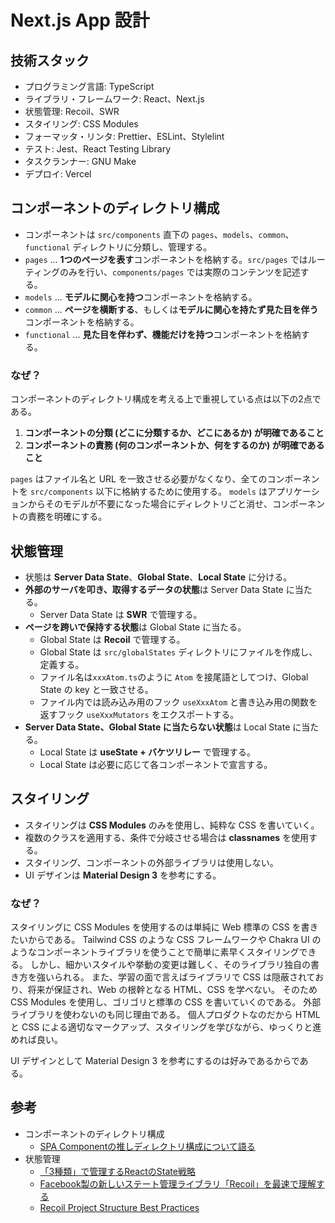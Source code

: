# Next.js App 設計

## 技術スタック

- プログラミング言語: TypeScript
- ライブラリ・フレームワーク: React、Next.js
- 状態管理: Recoil、SWR
- スタイリング: CSS Modules
- フォーマッタ・リンタ: Prettier、ESLint、Stylelint
- テスト: Jest、React Testing Library
- タスクランナー: GNU Make
- デプロイ: Vercel

## コンポーネントのディレクトリ構成

- コンポーネントは `src/components` 直下の `pages`、`models`、`common`、`functional` ディレクトリに分類し、管理する。
- `pages` ... **1つのページを表す**コンポーネントを格納する。`src/pages` ではルーティングのみを行い、`components/pages` では実際のコンテンツを記述する。
- `models` ... **モデルに関心を持つ**コンポーネントを格納する。
- `common` ... **ページを横断する**、もしくは**モデルに関心を持たず見た目を伴う**コンポーネントを格納する。
- `functional` ... **見た目を伴わず、機能だけを持つ**コンポーネントを格納する。

### なぜ？

コンポーネントのディレクトリ構成を考える上で重視している点は以下の2点である。

1. **コンポーネントの分類 (どこに分類するか、どこにあるか) が明確であること**
2. **コンポーネントの責務 (何のコンポーネントか、何をするのか) が明確であること**

`pages` はファイル名と URL を一致させる必要がなくなり、全てのコンポーネントを `src/components` 以下に格納するために使用する。
`models` はアプリケーションからそのモデルが不要になった場合にディレクトリごと消せ、コンポーネントの責務を明確にする。

## 状態管理

- 状態は **Server Data State**、**Global State**、**Local State** に分ける。
- **外部のサーバを叩き、取得するデータの状態**は Server Data State に当たる。
  - Server Data State は **SWR** で管理する。
- **ページを跨いで保持する状態**は Global State に当たる。
  - Global State は **Recoil** で管理する。
  - Global State は `src/globalStates` ディレクトリにファイルを作成し、定義する。
  - ファイル名は`xxxAtom.ts`のように `Atom` を接尾語としてつけ、Global State の key と一致させる。
  - ファイル内では読み込み用のフック `useXxxAtom` と書き込み用の関数を返すフック `useXxxMutators` をエクスポートする。
- **Server Data State、Global State に当たらない状態**は Local State に当たる。
  - Local State は **useState + バケツリレー** で管理する。
  - Local State は必要に応じて各コンポーネントで宣言する。

## スタイリング

- スタイリングは **CSS Modules** のみを使用し、純粋な CSS を書いていく。
- 複数のクラスを適用する、条件で分岐させる場合は **classnames** を使用する。
- スタイリング、コンポーネントの外部ライブラリは使用しない。
- UI デザインは **Material Design 3** を参考にする。

### なぜ？

スタイリングに CSS Modules を使用するのは単純に Web 標準の CSS を書きたいからである。
Tailwind CSS のような CSS フレームワークや Chakra UI のようなコンポーネントライブラリを使うことで簡単に素早くスタイリングできる。
しかし、細かいスタイルや挙動の変更は難しく、そのライブラリ独自の書き方を強いられる。
また、学習の面で言えばライブラリで CSS は隠蔽されており、将来が保証され、Web の根幹となる HTML、CSS を学べない。
そのため CSS Modules を使用し、ゴリゴリと標準の CSS を書いていくのである。
外部ライブラリを使わないのも同じ理由である。
個人プロダクトなのだから HTML と CSS による適切なマークアップ、スタイリングを学びながら、ゆっくりと進めれば良い。

UI デザインとして Material Design 3 を参考にするのは好みであるからである。

## 参考

- コンポーネントのディレクトリ構成
  - [SPA Componentの推しディレクトリ構成について語る](https://zenn.dev/yoshiko/articles/99f8047555f700)
- 状態管理
  - [「3種類」で管理するReactのState戦略](https://zenn.dev/yoshiko/articles/607ec0c9b0408d)
  - [Facebook製の新しいステート管理ライブラリ「Recoil」を最速で理解する](https://blog.uhy.ooo/entry/2020-05-16/recoil-first-impression/)
  - [Recoil Project Structure Best Practices](https://wes-rast.medium.com/recoil-project-structure-best-practices-79e74a475caa)
